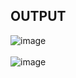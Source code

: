 ## OUTPUT

![image](https://github.com/mvharsh/Web-Technology/assets/111365320/139dea1a-708a-414b-9555-be9b004931b3)
<br><br>
![image](https://github.com/mvharsh/Web-Technology/assets/111365320/754793a5-c5af-4aad-9584-cced0cbc0a18)

